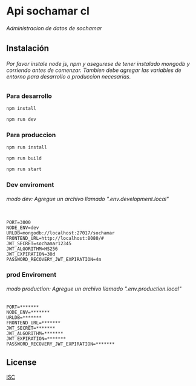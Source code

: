 # Api sochamar cl

###### Administracion de datos de sochamar

## Instalación

###### Por favor instale node js, npm y asegurese de tener instalado mongodb y corriendo antes de comenzar. Tambien debe agregar las variables de entorno para desarrollo o produccion necesarias.

### Para desarrollo
```bash
npm install
```

```bash
npm run dev
```

### Para produccion
```bash
npm run install
```
```bash
npm run build
```
```bash
npm run start
```


### Dev enviroment
###### modo dev: Agregue un archivo llamado ".env.development.local"

```enviroment

PORT=3000
NODE_ENV=dev
URLDB=mongodb://localhost:27017/sochamar
FRONTEND_URL=http://localhost:8080/#
JWT_SECRET=sochamar12345
JWT_ALGORITHM=HS256
JWT_EXPIRATION=30d
PASSWORD_RECOVERY_JWT_EXPIRATION=4m
```
### prod Enviroment
###### modo production: Agregue un archivo llamado ".env.production.local"
```
PORT=*******
NODE_ENV=*******
URLDB=*******
FRONTEND_URL=*******
JWT_SECRET=*******
JWT_ALGORITHM=*******
JWT_EXPIRATION=*******
PASSWORD_RECOVERY_JWT_EXPIRATION=*******
```

## License
[ISC](https://choosealicense.com/licenses/isc/)